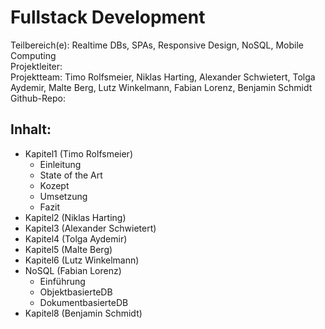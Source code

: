 # **Fullstack Development**

Teilbereich\(e\): Realtime DBs, SPAs, Responsive Design, NoSQL, Mobile Computing  
Projektleiter:  
Projektteam: Timo Rolfsmeier, Niklas Harting, Alexander Schwietert, Tolga Aydemir, Malte Berg, Lutz Winkelmann, Fabian Lorenz, Benjamin Schmidt  
Github-Repo:

## Inhalt:

* Kapitel1 \(Timo Rolfsmeier\)
  * Einleitung
  * State of the Art
  * Kozept
  * Umsetzung
  * Fazit
* Kapitel2 \(Niklas Harting\)
* Kapitel3 \(Alexander Schwietert\)
* Kapitel4 \(Tolga Aydemir\)
* Kapitel5 \(Malte Berg\)
* Kapitel6 \(Lutz Winkelmann\)
* NoSQL \(Fabian Lorenz\)
  * Einführung
  * ObjektbasierteDB
  * DokumentbasierteDB
* Kapitel8 \(Benjamin Schmidt\)



